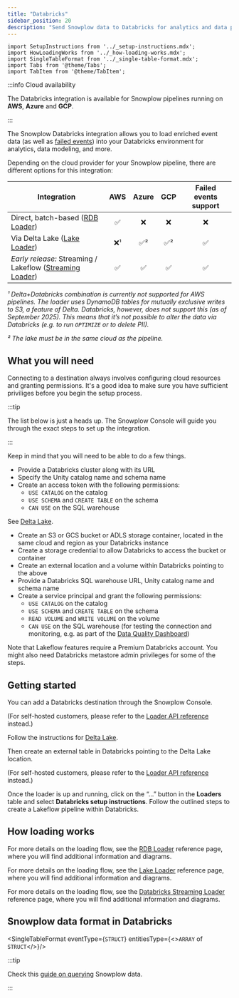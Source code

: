 ```yaml
---
title: "Databricks"
sidebar_position: 20
description: "Send Snowplow data to Databricks for analytics and data processing"
---
```


```mdx-code-block
import SetupInstructions from '../_setup-instructions.mdx';
import HowLoadingWorks from '../_how-loading-works.mdx';
import SingleTableFormat from '../_single-table-format.mdx';
import Tabs from '@theme/Tabs';
import TabItem from '@theme/TabItem';
```

:::info Cloud availability

The Databricks integration is available for Snowplow pipelines running on **AWS**, **Azure** and **GCP**.

:::

The Snowplow Databricks integration allows you to load enriched event data (as well as [failed events](/docs/fundamentals/failed-events/index.md)) into your Databricks environment for analytics, data modeling, and more.

Depending on the cloud provider for your Snowplow pipeline, there are different options for this integration:

| Integration | AWS | Azure | GCP | Failed events support |
| ----------- |:---:|:-----:|:---:|:---------------------:|
| Direct, batch-based ([RDB Loader](/docs/api-reference/loaders-storage-targets/snowplow-rdb-loader/index.md)) | :white_check_mark: | :x: | :x: | :x: |
| Via Delta Lake ([Lake Loader](/docs/api-reference/loaders-storage-targets/lake-loader/index.md)) | :x:¹ | :white_check_mark:² | :white_check_mark:² | :white_check_mark: |
| _Early release:_ Streaming / Lakeflow ([Streaming Loader](/docs/api-reference/loaders-storage-targets/databricks-streaming-loader/index.md)) | :white_check_mark: | :white_check_mark: | :white_check_mark: | :white_check_mark: |

_¹ Delta+Databricks combination is currently not supported for AWS pipelines. The loader uses DynamoDB tables for mutually exclusive writes to S3, a feature of Delta. Databricks, however, does not support this (as of September 2025). This means that it’s not possible to alter the data via Databricks (e.g. to run `OPTIMIZE` or to delete PII)._

_² The lake must be in the same cloud as the pipeline._

## What you will need

Connecting to a destination always involves configuring cloud resources and granting permissions. It's a good idea to make sure you have sufficient priviliges before you begin the setup process.

:::tip

The list below is just a heads up. The Snowplow Console will guide you through the exact steps to set up the integration.

:::

Keep in mind that you will need to be able to do a few things.

<Tabs groupId="databricks-integration" queryString lazy>
<TabItem value="rdb-loader" label="Batch-based (AWS)" default>

* Provide a Databricks cluster along with its URL
* Specify the Unity catalog name and schema name
* Create an access token with the following permissions:
  * `USE CATALOG` on the catalog
  * `USE SCHEMA` and `CREATE TABLE` on the schema
  * `CAN USE` on the SQL warehouse

</TabItem>
<TabItem value="lake-loader" label="Via Delta Lake (Azure, GCP)" default>

See [Delta Lake](../delta/index.md).

</TabItem>
<TabItem value="streaming-loader" label="Streaming" default>

* Create an S3 or GCS bucket or ADLS storage container, located in the same cloud and region as your Databricks instance
* Create a storage credential to allow Databricks to access the bucket or container
* Create an external location and a volume within Databricks pointing to the above
* Provide a Databricks SQL warehouse URL, Unity catalog name and schema name
* Create a service principal and grant the following permissions:
  * `USE CATALOG` on the catalog
  * `USE SCHEMA` and `CREATE TABLE` on the schema
  * `READ VOLUME` and `WRITE VOLUME` on the volume
  * `CAN USE` on the SQL warehouse (for testing the connection and monitoring, e.g. as part of the [Data Quality Dashboard](/docs/data-product-studio/data-quality/failed-events/monitoring-failed-events/index.md#data-quality-dashboard))

Note that Lakeflow features require a Premium Databricks account. You might also need Databricks metastore admin privileges for some of the steps.

</TabItem>
</Tabs>

## Getting started

You can add a Databricks destination through the Snowplow Console.

<Tabs groupId="databricks-integration" queryString lazy>
<TabItem value="rdb-loader" label="Batch-based (AWS)" default>

(For self-hosted customers, please refer to the [Loader API reference](/docs/api-reference/loaders-storage-targets/snowplow-rdb-loader/index.md) instead.)

<SetupInstructions destinationName="Databricks" connectionType="Databricks" />

</TabItem>
<TabItem value="lake-loader" label="Via Delta Lake (Azure, GCP)" default>

Follow the instructions for [Delta Lake](../delta/index.md#getting-started).

Then create an external table in Databricks pointing to the Delta Lake location.

</TabItem>
<TabItem value="streaming-loader" label="Streaming" default>

(For self-hosted customers, please refer to the [Loader API reference](/docs/api-reference/loaders-storage-targets/databricks-streaming-loader/index.md) instead.)

<SetupInstructions destinationName="Databricks" connectionType="Databricks Streaming" />

Once the loader is up and running, click on the “...” button in the **Loaders** table and select **Databricks setup instructions**. Follow the outlined steps to create a Lakeflow pipeline within Databricks.

</TabItem>
</Tabs>

## How loading works

<HowLoadingWorks/>

<Tabs groupId="databricks-integration" queryString lazy>
<TabItem value="rdb-loader" label="Batch-based (AWS)" default>

For more details on the loading flow, see the [RDB Loader](/docs/api-reference/loaders-storage-targets/snowplow-rdb-loader/index.md) reference page, where you will find additional information and diagrams.

</TabItem>
<TabItem value="lake-loader" label="Via Delta Lake (Azure, GCP)" default>

For more details on the loading flow, see the [Lake Loader](/docs/api-reference/loaders-storage-targets/lake-loader/index.md) reference page, where you will find additional information and diagrams.

</TabItem>
<TabItem value="streaming-loader" label="Streaming" default>

For more details on the loading flow, see the [Databricks Streaming Loader](/docs/api-reference/loaders-storage-targets/databricks-streaming-loader/index.md) reference page, where you will find additional information and diagrams.

</TabItem>
</Tabs>


## Snowplow data format in Databricks

<SingleTableFormat eventType={<code>STRUCT</code>} entitiesType={<><code>ARRAY</code> of <code>STRUCT</code></>}/>

:::tip

Check this [guide on querying](/docs/destinations/warehouses-lakes/querying-data/index.md?warehouse=databricks) Snowplow data.

:::

